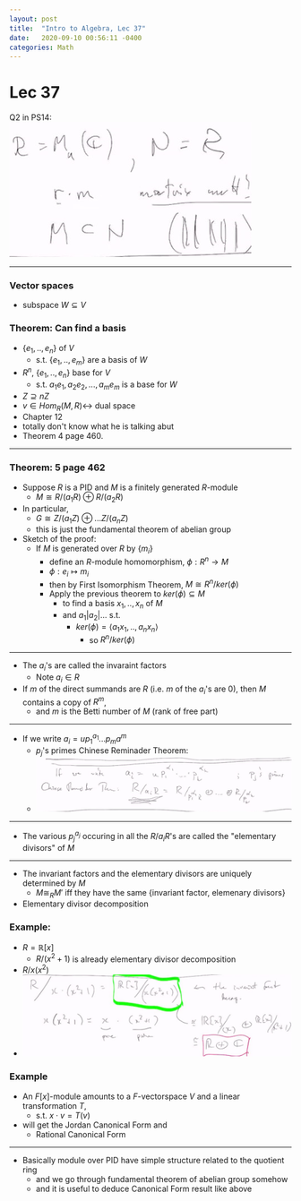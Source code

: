 ```yaml
---
layout: post
title:  "Intro to Algebra, Lec 37"
date:   2020-09-10 00:56:11 -0400
categories: Math
---
```

# Lec 37
Q2 in PS14:
![](../assets/img/2021-03-18-16-17-46.png)
***
### Vector spaces
* subspace $W \subseteq V$
### Theorem: Can find a basis 
* $\{e_1,..,e_n\}$ of $V$
  * s.t. $\{e_1,..,e_m\}$ are a basis of $W$
* $R^n$, $\{e_1,..,e_n\}$ base for $V$
  * s.t. $a_1e_1,a_2e_2, ..., a_m e_m$ is a base for $W$
* $Z \supseteq nZ$
* $v \in Hom_R(M, R) \leftrightarrow$ dual space
* Chapter 12
* totally don't know what he is talking abut
* Theorem 4 page 460.
***
### Theorem: 5 page 462
* Suppose $R$ is a PID and $M$ is a finitely generated $R$-module
  * $M \cong R/(a_1R) \oplus R/(a_2R)$
* In particular,
  * $G \cong Z/(a_1Z) \oplus ... Z/(a_nZ)$
  * this is just the fundamental theorem of abelian group
* Sketch of the proof:
  * If $M$ is generated over $R$ by $\{m_i\}$
    * define an $R$-module homomorphism, $\phi: R^n \rightarrow M$
    * $\phi : e_i \mapsto m_i$
    * then by First Isomorphism Theorem, $M \cong R^n / ker(\phi)$
    * Apply the previous theorem to $ker(\phi) \subseteq M$
      * to find a basis $x_1,..,x_n$ of $M$
      * and $a_1 | a_2 | ...$ s.t.
        * $ker(\phi) = \langle a_1x_1,..,a_nx_n \rangle$
          * so $R^n/ker(\phi)$

***
* The $a_i$'s are called the invaraint factors
  * Note $a_i \in R$
* If $m$ of the direct summands are $R$ (i.e. $m$ of the $a_i$'s are 0), then $M$ contains a copy of $R^m$,
  * and $m$ is the Betti number of $M$ (rank of free part)
***
* If we write $a_i = up_1^{a_1}...p_ma^m$
  * $p_j$'s primes Chinese Reminader Theorem:
  * ![](../assets/img/2021-03-18-16-41-37.png)
***
* The various $p_j^{a_j}$ occuring in all the $R/a_iR$'s are called the "elementary divisors" of $M$
***
* The invariant factors and the elementary divisors are uniquely determined by $M$
  * $M \cong_R M'$ iff they have the same {invariant factor, elemenary divisors}
* Elementary divisor decomposition
### Example:
* $R = \mathbb{R}[x]$
  * $R/(x^2+1)$ is already elementary divisor decomposition
* $R/x(x^2)$
* ![](/assets/img/2021-03-18-16-56-00.png)
### Example
* An $F[x]$-module amounts to a $F$-vectorspace $V$ and a linear transformation $T$, 
  * s.t. $x \cdot v = T(v)$
* will get the Jordan Canonical Form and 
  * Rational Canonical Form
***
* Basically module over PID have simple structure related to the quotient ring
  * and we go through fundamental theorem of abelian group somehow
  * and it is useful to deduce Canonical Form result like above